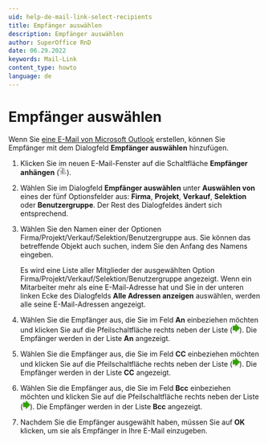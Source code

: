 ```yaml
---
uid: help-de-mail-link-select-recipients
title: Empfänger auswählen
description: Empfänger auswählen
author: SuperOffice RnD
date: 06.29.2022
keywords: Mail-Link
content_type: howto
language: de
---
```


# Empfänger auswählen

Wenn Sie [eine E-Mail von Microsoft Outlook][1] erstellen, können Sie Empfänger mit dem Dialogfeld **Empfänger auswählen** hinzufügen.

1. Klicken Sie im neuen E-Mail-Fenster auf die Schaltfläche **Empfänger anhängen** (![Symbol][img1]).

2. Wählen Sie im Dialogfeld **Empfänger auswählen** unter **Auswählen von** eines der fünf Optionsfelder aus: **Firma**, **Projekt**, **Verkauf**, **Selektion** oder **Benutzergruppe**. Der Rest des Dialogfeldes ändert sich entsprechend.

3. Wählen Sie den Namen einer der Optionen Firma/Projekt/Verkauf/Selektion/Benutzergruppe aus. Sie können das betreffende Objekt auch suchen, indem Sie den Anfang des Namens eingeben.

    Es wird eine Liste aller Mitglieder der ausgewählten Option Firma/Projekt/Verkauf/Selektion/Benutzergruppe angezeigt. Wenn ein Mitarbeiter mehr als eine E-Mail-Adresse hat und Sie in der unteren linken Ecke des Dialogfelds **Alle Adressen anzeigen** auswählen, werden alle seine E-Mail-Adressen angezeigt.

4. Wählen Sie die Empfänger aus, die Sie im Feld **An** einbeziehen möchten und klicken Sie auf die Pfeilschaltfläche rechts neben der Liste (![Symbol][img2]). Die Empfänger werden in der Liste **An** angezeigt.

5. Wählen Sie die Empfänger aus, die Sie im Feld **CC** einbeziehen möchten und klicken Sie auf die Pfeilschaltfläche rechts neben der Liste (![Symbol][img2]). Die Empfänger werden in der Liste **CC** angezeigt.

6. Wählen Sie die Empfänger aus, die Sie im Feld **Bcc** einbeziehen möchten und klicken Sie auf die Pfeilschaltfläche rechts neben der Liste (![Symbol][img2]). Die Empfänger werden in der Liste **Bcc** angezeigt.

7. Nachdem Sie die Empfänger ausgewählt haben, müssen Sie auf **OK** klicken, um sie als Empfänger in Ihre E-Mail einzugeben.

<!-- Referenced links -->
[1]: create-in-outlook.md

<!-- Referenced images -->
[img1]: ../../../../media/icons/mail-link/add-recipient.png
[img2]: ../../../../media/icons/mail-link/arrow.png
